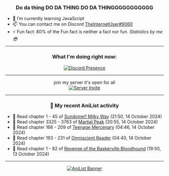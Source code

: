 <div align="center">

### Do da thing DO DA THING DO DA THINGGGGGGGGGGG
</div>

- 🌱 I’m currently learning JavaScript
- 📫 You can contact me on Discord [TheInternetUser#9060](https://discord.com/users/534117072796385300)
- ⚡ Fun fact: 80% of the Fun fact is neither a fact nor fun. _Statistics by me 😎_
<hr>

<div align="center">

### What I'm doing right now:
[![Discord Presence](https://lanyard.cnrad.dev/api/534117072796385300)](https://discord.com/users/534117072796385300)
<hr>

join my server it's open for all <br>
[![Server Invite](https://invidget.switchblade.xyz/bfYgVHxrSs)](https://discord.gg/bfYgVHxrSs)

<hr>
  
### 🌸 My recent AniList activity

</div>

<!-- ANILIST_ACTIVITY:start -->

-   📖 Read chapter 1 - 45 of [Sundome!! Milky Way](https://anilist.co/manga/100106) (21:50, 14 October 2024)
-   📖 Read chapter 3325 - 3763 of [Martial Peak](https://anilist.co/manga/104494) (20:55, 14 October 2024)
-   📖 Read chapter 166 - 209 of [Teenage Mercenary](https://anilist.co/manga/126297) (04:46, 14 October 2024)
-   📖 Read chapter 193 - 231 of [Omniscient Reader](https://anilist.co/manga/119257) (04:40, 14 October 2024)
-   📖 Read chapter 1 - 82 of [Revenge of the Baskerville Bloodhound](https://anilist.co/manga/163824) (19:50, 13 October 2024)

<!-- ANILIST_ACTIVITY:end -->
<hr>

<div align="center">

[![AniList Banner](https://img.anili.st/User/929966)](https://anilist.co/user/TheInternetUser)

<!-- ![Profile views](https://gpvc.arturio.dev/TheInternetUse7) Since 2023-01-09 -->
<br>


</div>
